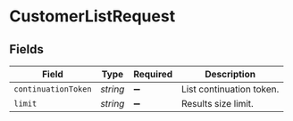 # CustomerListRequest


## Fields

| Field                    | Type                     | Required                 | Description              |
| ------------------------ | ------------------------ | ------------------------ | ------------------------ |
| `continuationToken`      | *string*                 | :heavy_minus_sign:       | List continuation token. |
| `limit`                  | *string*                 | :heavy_minus_sign:       | Results size limit.      |